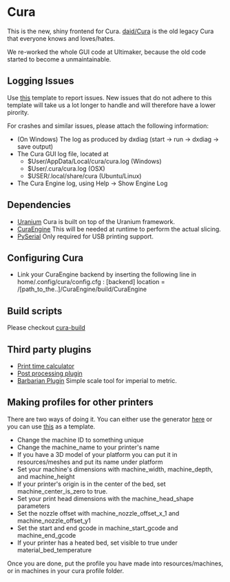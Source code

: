 Cura
====

This is the new, shiny frontend for Cura. [daid/Cura](https://github.com/daid/Cura.git) is the old legacy Cura that everyone knows and loves/hates.

We re-worked the whole GUI code at Ultimaker, because the old code started to become a unmaintainable.


Logging Issues
------------
Use [this](https://github.com/Ultimaker/Uranium/wiki/Bug-Reporting-Template) template to report issues. New issues that do not adhere to this template will take us a lot longer to handle and will therefore have a lower pirority. 

For crashes and similar issues, please attach the following information:

* (On Windows) The log as produced by dxdiag (start -> run -> dxdiag -> save output)
* The Cura GUI log file, located at
  * $User/AppData/Local/cura/cura.log (Windows)
  * $User/.cura/cura.log (OSX)
  * $USER/.local/share/cura (Ubuntu/Linux)
* The Cura Engine log, using Help -> Show Engine Log

Dependencies
------------

* [Uranium](https://github.com/Ultimaker/Uranium)
  Cura is built on top of the Uranium framework.
* [CuraEngine](https://github.com/Ultimaker/CuraEngine)
  This will be needed at runtime to perform the actual slicing.
* [PySerial](https://github.com/pyserial/pyserial)
  Only required for USB printing support.

Configuring Cura
----------------
* Link your CuraEngine backend by inserting the following line in home/.config/cura/config.cfg :
[backend]
location = /[path_to_the..]/CuraEngine/build/CuraEngine

Build scripts
-------------

Please checkout [cura-build](https://github.com/Ultimaker/cura-build)

Third party plugins
-------------
* [Print time calculator](https://github.com/nallath/PrintCostCalculator)
* [Post processing plugin](https://github.com/nallath/PostProcessingPlugin)
* [Barbarian Plugin](https://github.com/nallath/BarbarianPlugin) Simple scale tool for imperial to metric.

Making profiles for other printers
----------------------------------
There are two ways of doing it. You can either use the generator [here](http://quillford.github.io/CuraProfileMaker/) or you can use [this](https://github.com/Ultimaker/Cura/blob/master/resources/machines/ultimaker_original.json) as a template.

* Change the machine ID to something unique
* Change the machine_name to your printer's name
* If you have a 3D model of your platform you can put it in resources/meshes and put its name under platform
* Set your machine's dimensions with machine_width, machine_depth, and machine_height
* If your printer's origin is in the center of the bed, set machine_center_is_zero to true.
* Set your print head dimensions with the machine_head_shape parameters
* Set the nozzle offset with machine_nozzle_offset_x_1 and machine_nozzle_offset_y1
* Set the start and end gcode in machine_start_gcode and machine_end_gcode
* If your printer has a heated bed, set visible to true under material_bed_temperature

Once you are done, put the profile you have made into resources/machines, or in machines in your cura profile folder.
